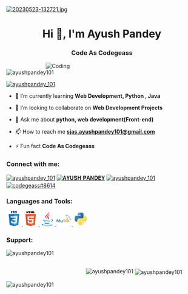 [![20230523-132721.jpg](https://i.postimg.cc/4dyB4kDw/20230523-132721.jpg)](https://postimg.cc/JDwbKg4B)
<h1 align="center">Hi 👋, I'm Ayush Pandey</h1>
<h3 align="center">Code As Codegeass</h3>
<img align="right" alt="Coding" width="400" src="https://media.tenor.com/rePDfDWO3XoAAAAd/hacking.gif">

<p align="left"> <img src="https://komarev.com/ghpvc/?username=ayushpandey101&label=Profile%20views&color=0e75b6&style=flat" alt="ayushpandey101" /> </p>

<p align="left"> <a href="https://twitter.com/ayushpandey_101" target="blank"><img src="https://img.shields.io/twitter/follow/ayushpandey_101?logo=twitter&style=for-the-badge" alt="ayushpandey_101" /></a> </p>

- 🌱 I’m currently learning **Web Development, Python , Java**

- 👯 I’m looking to collaborate on **Web Development Projects**

- 💬 Ask me about **python, web development(Front-end)**

- 📫 How to reach me **sjas.ayushpandey101@gmail.com**

- ⚡ Fun fact **Code As Codegeass**

<h3 align="left">Connect with me:</h3>
<p align="left">
<a href="https://twitter.com/ayushpandey_101" target="blank"><img align="center" src="https://raw.githubusercontent.com/rahuldkjain/github-profile-readme-generator/master/src/images/icons/Social/twitter.svg" alt="ayushpandey_101" height="30" width="40" /></a>
<a href="https://linkedin.com/in/𝐀𝐘𝐔𝐒𝐇 𝐏𝐀𝐍𝐃𝐄𝐘" target="blank"><img align="center" src="https://raw.githubusercontent.com/rahuldkjain/github-profile-readme-generator/master/src/images/icons/Social/linked-in-alt.svg" alt="𝐀𝐘𝐔𝐒𝐇 𝐏𝐀𝐍𝐃𝐄𝐘" height="30" width="40" /></a>
<a href="https://instagram.com/ayushpandey_101" target="blank"><img align="center" src="https://raw.githubusercontent.com/rahuldkjain/github-profile-readme-generator/master/src/images/icons/Social/instagram.svg" alt="ayushpandey_101" height="30" width="40" /></a>
<a href="https://discord.gg/codegeass#8614" target="blank"><img align="center" src="https://raw.githubusercontent.com/rahuldkjain/github-profile-readme-generator/master/src/images/icons/Social/discord.svg" alt="codegeass#8614" height="30" width="40" /></a>
</p>

<h3 align="left">Languages and Tools:</h3>
<p align="left"> <a href="https://www.w3schools.com/css/" target="_blank" rel="noreferrer"> <img src="https://raw.githubusercontent.com/devicons/devicon/master/icons/css3/css3-original-wordmark.svg" alt="css3" width="40" height="40"/> </a> <a href="https://www.w3.org/html/" target="_blank" rel="noreferrer"> <img src="https://raw.githubusercontent.com/devicons/devicon/master/icons/html5/html5-original-wordmark.svg" alt="html5" width="40" height="40"/> </a> <a href="https://www.java.com" target="_blank" rel="noreferrer"> <img src="https://raw.githubusercontent.com/devicons/devicon/master/icons/java/java-original.svg" alt="java" width="40" height="40"/> </a> <a href="https://www.mysql.com/" target="_blank" rel="noreferrer"> <img src="https://raw.githubusercontent.com/devicons/devicon/master/icons/mysql/mysql-original-wordmark.svg" alt="mysql" width="40" height="40"/> </a> <a href="https://www.python.org" target="_blank" rel="noreferrer"> <img src="https://raw.githubusercontent.com/devicons/devicon/master/icons/python/python-original.svg" alt="python" width="40" height="40"/> </a> </p>

<h3 align="left">Support:</h3>
<p><a href="https://www.buymeacoffee.com/ayushpandey101"> <img align="left" src="https://cdn.buymeacoffee.com/buttons/v2/default-yellow.png" height="50" width="210" alt="ayushpandey101" /></a></p><br><br>

<p><img align="left" src="https://github-readme-stats.vercel.app/api/top-langs?username=ayushpandey101&show_icons=true&locale=en&layout=compact" alt="ayushpandey101" /></p>

<p>&nbsp;<img align="center" src="https://github-readme-stats.vercel.app/api?username=ayushpandey101&show_icons=true&locale=en" alt="ayushpandey101" /></p>

<p><img align="center" src="https://github-readme-streak-stats.herokuapp.com/?user=ayushpandey101&" alt="ayushpandey101" /></p>
